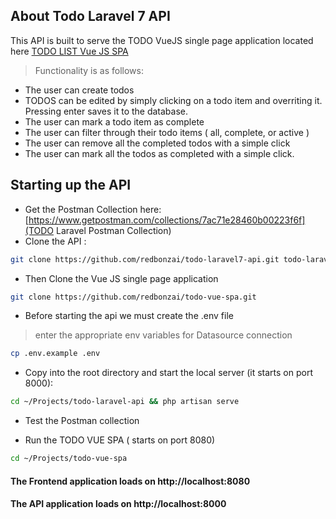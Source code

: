 
## About Todo Laravel 7 API

This API is built to serve the TODO VueJS single page application located here [TODO LIST Vue JS SPA](https://github.com/redbonzai/todo-vue-spa)

> Functionality is as follows: 

- The user can create todos
- TODOS can be edited by simply clicking on a todo item and overriting it.  Pressing enter saves it to the database.
- The user can mark a todo item as complete
- The user can filter through their todo items ( all, complete, or active )
- The user can remove all the completed todos with a simple click 
- The user can mark all the todos as completed with a simple click.  


## Starting up the API

 - Get the Postman Collection here: [https://www.getpostman.com/collections/7ac71e28460b00223f6f](TODO Laravel Postman Collection)
 - Clone the API : 
```bash
git clone https://github.com/redbonzai/todo-laravel7-api.git todo-laravel-api
```
- Then Clone the Vue JS single page application
```bash 
git clone https://github.com/redbonzai/todo-vue-spa.git
```
- Before starting the api we must create the .env file
> enter the appropriate env variables for Datasource connection
```bash
cp .env.example .env
```
- Copy into the root directory and start the local server (it starts on port 8000): 
```bash
cd ~/Projects/todo-laravel-api && php artisan serve
```

- Test the Postman collection

- Run the TODO VUE SPA ( starts on port 8080)
```bash
cd ~/Projects/todo-vue-spa
```

#### The Frontend application loads on http://localhost:8080

#### The API application loads on http://localhost:8000

